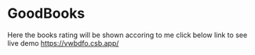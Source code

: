 # GoodBooks

Here the books rating will be shown accoring to me
click below link to see  live demo
https://vwbdfo.csb.app/

